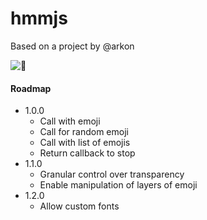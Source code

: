 # hmmjs
Based on a project by @arkon

![🤔](http://68.media.tumblr.com/c4573cbc2c1fdfecc3a9e4ee0f4748fc/tumblr_oo4lr9haXC1vvs38vo1_500.gif)


#### Roadmap
* 1.0.0
    * Call with emoji
    * Call for random emoji
    * Call with list of emojis
    * Return callback to stop
* 1.1.0
    * Granular control over transparency
    * Enable manipulation of layers of emoji
* 1.2.0
    * Allow custom fonts
